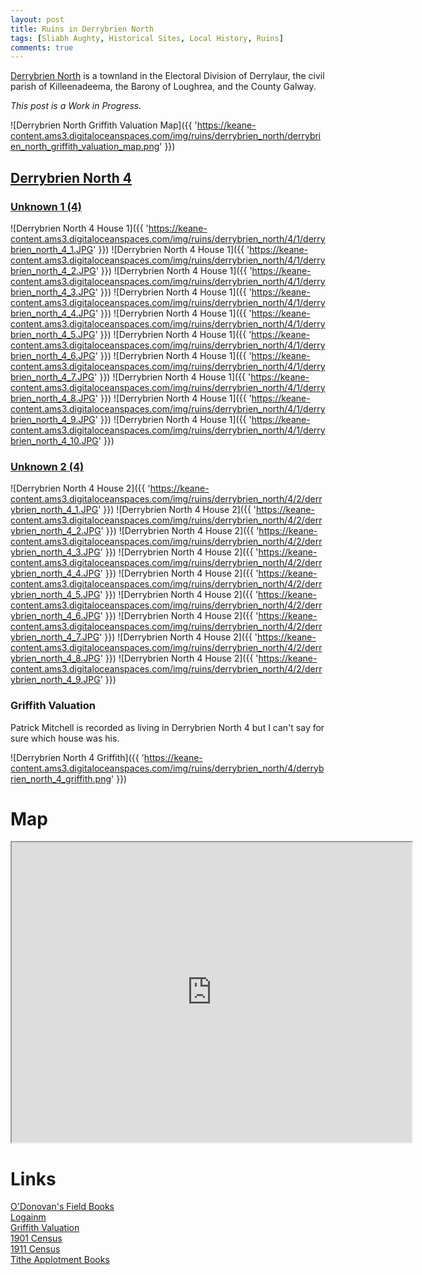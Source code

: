 ```yaml
---
layout: post
title: Ruins in Derrybrien North
tags: [Sliabh Aughty, Historical Sites, Local History, Ruins]
comments: true
---
```


[Derrybrien North](https://www.townlands.ie/galway/loughrea/killeenadeema/derrylaur/derrybrien-north/) is a townland in the Electoral Division of Derrylaur, the civil parish of Killeenadeema, the Barony of Loughrea, and the County Galway.

*This post is a Work in Progress.*

![Derrybrien North Griffith Valuation Map]({{ 'https://keane-content.ams3.digitaloceanspaces.com/img/ruins/derrybrien_north/derrybrien_north_griffith_valuation_map.png' }})

## [Derrybrien North 4](#derrybrien-north-4)
### [Unknown 1 (4)](#unknown-1-4)
![Derrybrien North 4 House 1]({{ 'https://keane-content.ams3.digitaloceanspaces.com/img/ruins/derrybrien_north/4/1/derrybrien_north_4_1.JPG' }})
![Derrybrien North 4 House 1]({{ 'https://keane-content.ams3.digitaloceanspaces.com/img/ruins/derrybrien_north/4/1/derrybrien_north_4_2.JPG' }})
![Derrybrien North 4 House 1]({{ 'https://keane-content.ams3.digitaloceanspaces.com/img/ruins/derrybrien_north/4/1/derrybrien_north_4_3.JPG' }})
![Derrybrien North 4 House 1]({{ 'https://keane-content.ams3.digitaloceanspaces.com/img/ruins/derrybrien_north/4/1/derrybrien_north_4_4.JPG' }})
![Derrybrien North 4 House 1]({{ 'https://keane-content.ams3.digitaloceanspaces.com/img/ruins/derrybrien_north/4/1/derrybrien_north_4_5.JPG' }})
![Derrybrien North 4 House 1]({{ 'https://keane-content.ams3.digitaloceanspaces.com/img/ruins/derrybrien_north/4/1/derrybrien_north_4_6.JPG' }})
![Derrybrien North 4 House 1]({{ 'https://keane-content.ams3.digitaloceanspaces.com/img/ruins/derrybrien_north/4/1/derrybrien_north_4_7.JPG' }})
![Derrybrien North 4 House 1]({{ 'https://keane-content.ams3.digitaloceanspaces.com/img/ruins/derrybrien_north/4/1/derrybrien_north_4_8.JPG' }})
![Derrybrien North 4 House 1]({{ 'https://keane-content.ams3.digitaloceanspaces.com/img/ruins/derrybrien_north/4/1/derrybrien_north_4_9.JPG' }})
![Derrybrien North 4 House 1]({{ 'https://keane-content.ams3.digitaloceanspaces.com/img/ruins/derrybrien_north/4/1/derrybrien_north_4_10.JPG' }})

### [Unknown 2 (4)](#unknown-2-4)
![Derrybrien North 4 House 2]({{ 'https://keane-content.ams3.digitaloceanspaces.com/img/ruins/derrybrien_north/4/2/derrybrien_north_4_1.JPG' }})
![Derrybrien North 4 House 2]({{ 'https://keane-content.ams3.digitaloceanspaces.com/img/ruins/derrybrien_north/4/2/derrybrien_north_4_2.JPG' }})
![Derrybrien North 4 House 2]({{ 'https://keane-content.ams3.digitaloceanspaces.com/img/ruins/derrybrien_north/4/2/derrybrien_north_4_3.JPG' }})
![Derrybrien North 4 House 2]({{ 'https://keane-content.ams3.digitaloceanspaces.com/img/ruins/derrybrien_north/4/2/derrybrien_north_4_4.JPG' }})
![Derrybrien North 4 House 2]({{ 'https://keane-content.ams3.digitaloceanspaces.com/img/ruins/derrybrien_north/4/2/derrybrien_north_4_5.JPG' }})
![Derrybrien North 4 House 2]({{ 'https://keane-content.ams3.digitaloceanspaces.com/img/ruins/derrybrien_north/4/2/derrybrien_north_4_6.JPG' }})
![Derrybrien North 4 House 2]({{ 'https://keane-content.ams3.digitaloceanspaces.com/img/ruins/derrybrien_north/4/2/derrybrien_north_4_7.JPG' }})
![Derrybrien North 4 House 2]({{ 'https://keane-content.ams3.digitaloceanspaces.com/img/ruins/derrybrien_north/4/2/derrybrien_north_4_8.JPG' }})
![Derrybrien North 4 House 2]({{ 'https://keane-content.ams3.digitaloceanspaces.com/img/ruins/derrybrien_north/4/2/derrybrien_north_4_9.JPG' }})

### Griffith Valuation
Patrick Mitchell is recorded as living in Derrybrien North 4 but I can't say for sure which house was his.

![Derrybrien North 4 Griffith]({{ 'https://keane-content.ams3.digitaloceanspaces.com/img/ruins/derrybrien_north/4/derrybrien_north_4_griffith.png' }})

# Map
<iframe src="https://www.google.com/maps/d/embed?mid=1vKjn6Gp-F3fnhfm-WRvhOewxFUeimMk&ehbc=2E312F" width="640" height="480"></iframe>

# Links
[O'Donovan's Field Books](http://places.webworld.org/place/24934)  
[Logainm](https://www.logainm.ie/en/19792)  
[Griffith Valuation](https://www.askaboutireland.ie/griffith-valuation/index.xml?action=doNameSearch&PlaceID=548615&county=Galway&barony=Loughrea&parish=Killeenadeema&townland=Derrybrien,%20north)  
[1901 Census](http://www.census.nationalarchives.ie/pages/1901/Galway/Derrylaur/Derrybrien_North/)  
[1911 Census](http://www.census.nationalarchives.ie/pages/1911/Galway/Derrylaur/Derrybrien__North/)  
[Tithe Applotment Books](http://titheapplotmentbooks.nationalarchives.ie/search/tab/results.jsp?county=Galway&parish=Killeenadeema&townland=Derrybrien&search=Search)  